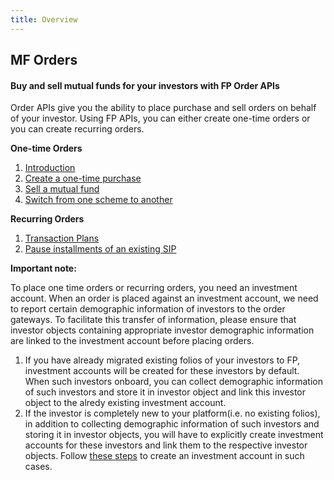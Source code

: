 ```yaml
---
title: Overview
---
```

## MF Orders
#### Buy and sell mutual funds for your investors with FP Order APIs

Order APIs give you the ability to place purchase and sell orders on behalf of your investor. Using FP APIs, you can either create one-time orders or you can create recurring orders.

**One-time Orders**
1. [Introduction](/mf-transactions/orders-introduction)
2. [Create a one-time purchase](/mf-transactions/onetime-purchases)
3. [Sell a mutual fund](/mf-transactions/onetime-redemptions)
4. [Switch from one scheme to another](/mf-transactions/onetime-switches)

**Recurring Orders**
1. [Transaction Plans](/mf-transactions/transaction-plans/)
2. [Pause installments of an existing SIP](/mf-transactions/purchase-plans/pause-sip)

<!-- 2. [Top up amount for an SIP](/mf-transactions/purchase-plans/topup-sip)
3. [Renew the tenure of an SIP](/mf-transactions/purchase-plans/renew-sip/) -->

**Important note:**

To place one time orders or recurring orders, you need an investment account. When an order is placed against an investment account, we need to report certain demographic information of investors to the order gateways. To facilitate this transfer of information, please ensure that investor objects containing appropriate investor demographic information are linked to the investment account before placing orders. 

1. If you have already migrated existing folios of your investors to FP, investment accounts will be created for these investors by default. When such investors onboard, you can collect demographic information of such investors and store it in investor object and link this investor object to the alredy existing investment account.
2. If the investor is completely new to your platform(i.e. no existing folios), in addition to collecting demographic information of such investors and storing it in investor objects, you will have to explicitly create investment accounts for these investors and link them to the respective investor objects. Follow [these steps](/mf-transactions/investment-account) to create an investment account in such cases.
